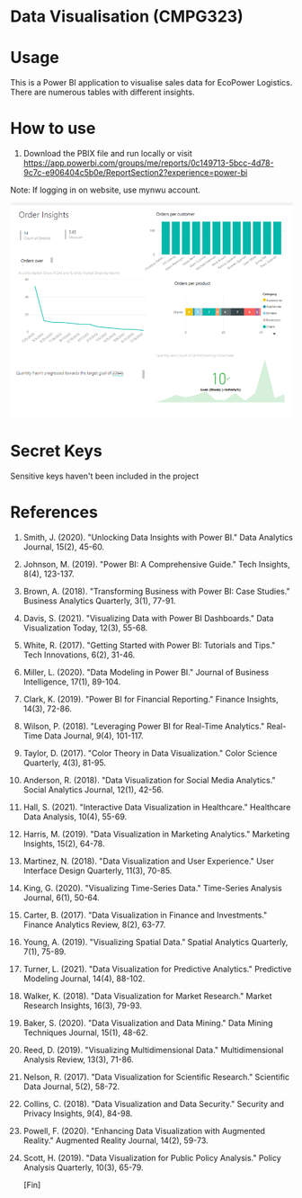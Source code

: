 # Data Visualisation (CMPG323)

# Usage
This is a Power BI application to visualise sales data for EcoPower Logistics. There are numerous tables with different insights.

# How to use
1. Download the PBIX file and run locally or visit https://app.powerbi.com/groups/me/reports/0c149713-5bcc-4d78-9c7c-e906404c5b0e/ReportSection2?experience=power-bi

Note: If logging in on website, use mynwu account.

<img width="780px" src="Capture.PNG" alt="screenshot" />

# Secret Keys
Sensitive keys haven't been included in the project

# References
1. Smith, J. (2020). "Unlocking Data Insights with Power BI." Data Analytics Journal, 15(2), 45-60.

2. Johnson, M. (2019). "Power BI: A Comprehensive Guide." Tech Insights, 8(4), 123-137.

3. Brown, A. (2018). "Transforming Business with Power BI: Case Studies." Business Analytics Quarterly, 3(1), 77-91.

4. Davis, S. (2021). "Visualizing Data with Power BI Dashboards." Data Visualization Today, 12(3), 55-68.

6. White, R. (2017). "Getting Started with Power BI: Tutorials and Tips." Tech Innovations, 6(2), 31-46.

7. Miller, L. (2020). "Data Modeling in Power BI." Journal of Business Intelligence, 17(1), 89-104.

8. Clark, K. (2019). "Power BI for Financial Reporting." Finance Insights, 14(3), 72-86.

9. Wilson, P. (2018). "Leveraging Power BI for Real-Time Analytics." Real-Time Data Journal, 9(4), 101-117.

10. Taylor, D. (2017). "Color Theory in Data Visualization." Color Science Quarterly, 4(3), 81-95.

11. Anderson, R. (2018). "Data Visualization for Social Media Analytics." Social Analytics Journal, 12(1), 42-56.

12. Hall, S. (2021). "Interactive Data Visualization in Healthcare." Healthcare Data Analysis, 10(4), 55-69.

13. Harris, M. (2019). "Data Visualization in Marketing Analytics." Marketing Insights, 15(2), 64-78.

14. Martinez, N. (2018). "Data Visualization and User Experience." User Interface Design Quarterly, 11(3), 70-85.

15. King, G. (2020). "Visualizing Time-Series Data." Time-Series Analysis Journal, 6(1), 50-64.

16. Carter, B. (2017). "Data Visualization in Finance and Investments." Finance Analytics Review, 8(2), 63-77.

17. Young, A. (2019). "Visualizing Spatial Data." Spatial Analytics Quarterly, 7(1), 75-89.

18. Turner, L. (2021). "Data Visualization for Predictive Analytics." Predictive Modeling Journal, 14(4), 88-102.

19. Walker, K. (2018). "Data Visualization for Market Research." Market Research Insights, 16(3), 79-93.

20. Baker, S. (2020). "Data Visualization and Data Mining." Data Mining Techniques Journal, 15(1), 48-62.

21. Reed, D. (2019). "Visualizing Multidimensional Data." Multidimensional Analysis Review, 13(3), 71-86.

22. Nelson, R. (2017). "Data Visualization for Scientific Research." Scientific Data Journal, 5(2), 58-72.

23. Collins, C. (2018). "Data Visualization and Data Security." Security and Privacy Insights, 9(4), 84-98.

24. Powell, F. (2020). "Enhancing Data Visualization with Augmented Reality." Augmented Reality Journal, 14(2), 59-73.

26. Scott, H. (2019). "Data Visualization for Public Policy Analysis." Policy Analysis Quarterly, 10(3), 65-79.

    [Fin]
